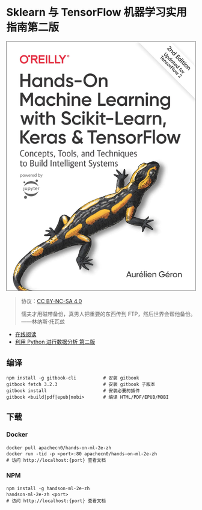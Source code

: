 # Sklearn 与 TensorFlow 机器学习实用指南第二版

![](cover.jpg)

> 协议：[CC BY-NC-SA 4.0](http://creativecommons.org/licenses/by-nc-sa/4.0/)
> 
> 懦夫才用磁带备份，真男人把重要的东西传到 FTP，然后世界会帮他备份。——林纳斯·托瓦兹

* [在线阅读](https://hands1ml.flygon.net/)
* [利用 Python 进行数据分析 第二版](https://github.com/apachecn/pyda-2e-zh)

## 编译

```
npm install -g gitbook-cli          # 安装 gitbook
gitbook fetch 3.2.3                 # 安装 gitbook 子版本
gitbook install                     # 安装必要的插件
gitbook <build|pdf|epub|mobi>       # 编译 HTML/PDF/EPUB/MOBI
```


## 下载

### Docker

```
docker pull apachecn0/hands-on-ml-2e-zh
docker run -tid -p <port>:80 apachecn0/hands-on-ml-2e-zh
# 访问 http://localhost:{port} 查看文档
```

### NPM

```
npm install -g handson-ml-2e-zh
handson-ml-2e-zh <port>
# 访问 http://localhost:{port} 查看文档
```
